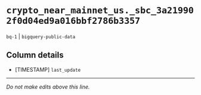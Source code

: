 # `crypto_near_mainnet_us._sbc_3a219902f0d04ed9a016bbf2786b3357`
`bq-1` | `bigquery-public-data`

## Column details
* [TIMESTAMP] `last_update`

-------------------------------------------------------------------------------
*Do not make edits above this line.*
